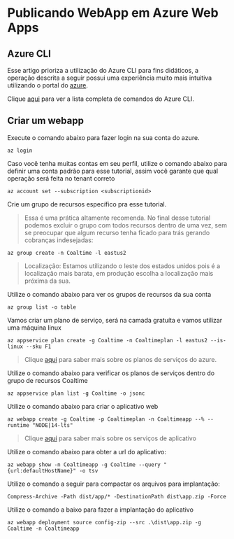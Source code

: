 # Publicando WebApp em Azure Web Apps
## Azure CLI
Esse artigo prioriza a utilização do Azure CLI para fins didáticos, a operação descrita a seguir possui uma experiência muito mais intuitiva utilizando o portal do [azure]("https://portal.azure.com/").

Clique [aqui]("https://docs.microsoft.com/en-us/cli/azure/reference-index?view=azure-cli-latest") para ver a lista completa de comandos do Azure CLI.

## Criar um webapp

Execute o comando abaixo para fazer login na sua conta do azure.
```CMD
az login
```
Caso você tenha muitas contas em seu perfil, utilize o comando abaixo para definir uma conta padrão para esse tutorial, assim você garante que qual operação será feita no tenant correto
```CMD
az account set --subscription <subscriptionid>
```
Crie um grupo de recursos específico pra esse tutorial.
>Essa é uma prática altamente recomenda. No final desse tutorial podemos excluir o grupo com todos recursos dentro de uma vez, sem se preocupar que algum recurso tenha ficado para trás gerando cobranças indesejadas:
```CMD
az group create -n Coaltime -l eastus2
```
>Localização: Estamos utilizando o leste dos estados unidos pois é a localização mais barata, em produção escolha a localização mais próxima da sua.

Utilize o comando abaixo para ver os grupos de recursos da sua conta

```CMD
az group list -o table
```

Vamos criar um plano de serviço, será na camada gratuíta e vamos utilizar uma máquina linux

```CMD
az appservice plan create -g Coaltime -n Coaltimeplan -l eastus2 --is-linux --sku F1
```
>Clique [aqui](https://docs.microsoft.com/pt-br/azure/app-service/overview-hosting-plans) para saber mais sobre os planos de serviços do azure.


Utilize o comando abaixo para verificar os planos de serviços dentro do grupo de recursos Coaltime

```CMD
az appservice plan list -g Coaltime -o jsonc
```
Utilize o comando abaixo para criar o aplicativo web

```CMD
az webapp create -g Coaltime -p Coaltimeplan -n Coaltimeapp --% --runtime "NODE|14-lts"
```
>Clique [aqui](https://docs.microsoft.com/pt-br/azure/app-service/overview) para saber mais sobre os serviços de aplicativo

Utilize o comando abaixo para obter a url do aplicativo:

```CMD
az webapp show -n Coaltimeapp -g Coaltime --query "{url:defaultHostName}" -o tsv
```

Utilize o comando a seguir para compactar os arquivos para implantação:

```PS1
Compress-Archive -Path dist/app/* -DestinationPath dist\app.zip -Force
```
Utilize o comando a baixo para fazer a implantação do aplicativo

```CMD
az webapp deployment source config-zip --src .\dist\app.zip -g Coaltime -n Coaltimeapp
```

